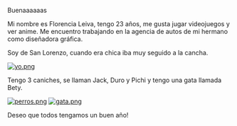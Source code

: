 Buenaaaaaas

Mi nombre es Florencia Leiva, tengo 23 años, me gusta jugar videojuegos y ver anime. Me encuentro trabajando en la agencia de autos de mi hermano como diseñadora gráfica.

Soy de San Lorenzo, cuando era chica iba muy seguido a la cancha.

[![yo.png](https://i.postimg.cc/h4HcqCHn/yo.png)](https://postimg.cc/z3S9Ckz2)

Tengo 3 caniches, se llaman Jack, Duro y Pichi y tengo una gata llamada Bety.

[![perros.png](https://i.postimg.cc/qB9hZxwh/perros.png)](https://postimg.cc/BtBnjDd4)
[![gata.png](https://i.postimg.cc/Dw09J1V6/gata.png)](https://postimg.cc/DSVjRJw4)

Deseo que todos tengamos un buen año!
